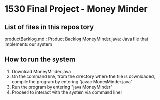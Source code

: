 # 1530 Final Project - Money Minder
## List of files in this repository
productBacklog.md : Product Backlog
MoneyMinder.java: Java file that implements our system
## How to run the system
1. Download MoneyMinder.java
2. On the command line, from the directory where the file is downloaded, compile the program by entering "javac MoneyMinder.java"
3. Run the program by entering "java MoneyMinder"
4. Proceed to interact with the system via command line!
